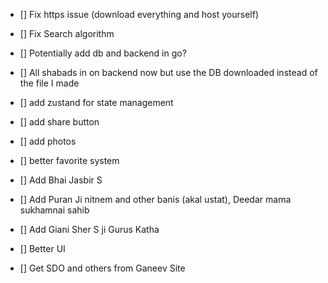 - [] Fix https issue (download everything and host yourself)
- [] Fix Search algorithm
- [] Potentially add db and backend in go?
- [] All shabads in on backend now but use the DB downloaded instead of the file I made
- [] add zustand for state management
- [] add share button
- [] add photos
- [] better favorite system

- [] Add Bhai Jasbir S
- [] Add Puran Ji nitnem and other banis (akal ustat), Deedar mama sukhamnai sahib
- [] Add Giani Sher S ji Gurus Katha
- [] Better UI
- [] Get SDO and others from Ganeev Site
